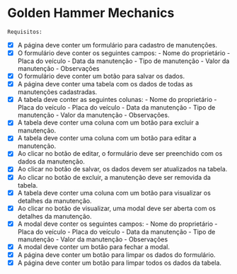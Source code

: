# Golden Hammer Mechanics
	Requisitos:

 - [x] A página deve conter um formulário para cadastro de manutenções. </br>
 - [x] O formulário deve conter os seguintes campos: - Nome do proprietário - Placa do veículo - Data da manutenção - Tipo de manutenção - Valor da manutenção - Observações</br>
 - [x] O formulário deve conter um botão para salvar os dados.</br>
 - [x] A página deve conter uma tabela com os dados de todas as manutenções cadastradas.</br>
 - [x] A tabela deve conter as seguintes colunas: - Nome do proprietário - Placa do veículo - Placa do veículo - Data da manutenção - Tipo de manutenção - Valor da manutenção - Observações.</br>
 - [x] A tabela deve conter uma coluna com um botão para excluir a manutenção.</br>
 - [x] A tabela deve conter uma coluna com um botão para editar a manutenção.</br>
 - [x] Ao clicar no botão de editar, o formulário deve ser preenchido com os dados da manutenção.</br>
 - [x] Ao clicar no botão de salvar, os dados devem ser atualizados na tabela.</br>
 - [x] Ao clicar no botão de excluir, a manutenção deve ser removida da tabela.</br>
 - [x] A tabela deve conter uma coluna com um botão para visualizar os detalhes da manutenção.</br>
 - [x] Ao clicar no botão de visualizar, uma modal deve ser aberta com os detalhes da manutenção.</br>
 - [x] A modal deve conter os seguintes campos: - Nome do proprietário - Placa do veículo - Placa do veículo - Data da manutenção - Tipo de manutenção - Valor da manutenção - Observações</br>
 - [x] A modal deve conter um botão para fechar a modal.</br>
 - [x] A página deve conter um botão para limpar os dados do formulário.</br>
 - [x] A página deve conter um botão para limpar todos os dados da tabela.</br>
